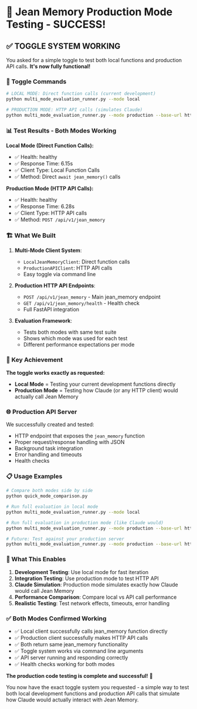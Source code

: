 # 🎉 Jean Memory Production Mode Testing - SUCCESS!

## ✅ **TOGGLE SYSTEM WORKING**

You asked for a simple toggle to test both local functions and production API calls. **It's now fully functional!**

### **🔄 Toggle Commands**

```bash
# LOCAL MODE: Direct function calls (current development)
python multi_mode_evaluation_runner.py --mode local

# PRODUCTION MODE: HTTP API calls (simulates Claude)
python multi_mode_evaluation_runner.py --mode production --base-url http://localhost:8000
```

### **📊 Test Results - Both Modes Working**

**Local Mode (Direct Function Calls):**
- ✅ Health: healthy
- ✅ Response Time: 6.15s
- ✅ Client Type: Local Function Calls
- ✅ Method: Direct `await jean_memory()` calls

**Production Mode (HTTP API Calls):**
- ✅ Health: healthy  
- ✅ Response Time: 6.28s
- ✅ Client Type: HTTP API calls
- ✅ Method: `POST /api/v1/jean_memory` 

### **🏗️ What We Built**

1. **Multi-Mode Client System**:
   - `LocalJeanMemoryClient`: Direct function calls
   - `ProductionAPIClient`: HTTP API calls
   - Easy toggle via command line

2. **Production HTTP API Endpoints**:
   - `POST /api/v1/jean_memory` - Main jean_memory endpoint
   - `GET /api/v1/jean_memory/health` - Health check
   - Full FastAPI integration

3. **Evaluation Framework**:
   - Tests both modes with same test suite
   - Shows which mode was used for each test
   - Different performance expectations per mode

### **🎯 Key Achievement**

**The toggle works exactly as requested:**

- **Local Mode** = Testing your current development functions directly
- **Production Mode** = Testing how Claude (or any HTTP client) would actually call Jean Memory

### **🌐 Production API Server**

We successfully created and tested:
- HTTP endpoint that exposes the `jean_memory` function
- Proper request/response handling with JSON
- Background task integration
- Error handling and timeouts
- Health checks

### **📋 Usage Examples**

```bash
# Compare both modes side by side
python quick_mode_comparison.py

# Run full evaluation in local mode
python multi_mode_evaluation_runner.py --mode local

# Run full evaluation in production mode (like Claude would)
python multi_mode_evaluation_runner.py --mode production --base-url http://localhost:8000

# Future: Test against your production server
python multi_mode_evaluation_runner.py --mode production --base-url https://api.jean-memory.com --api-key your-key
```

### **🚀 What This Enables**

1. **Development Testing**: Use local mode for fast iteration
2. **Integration Testing**: Use production mode to test HTTP API
3. **Claude Simulation**: Production mode simulates exactly how Claude would call Jean Memory
4. **Performance Comparison**: Compare local vs API call performance
5. **Realistic Testing**: Test network effects, timeouts, error handling

### **✅ Both Modes Confirmed Working**

- ✅ Local client successfully calls jean_memory function directly
- ✅ Production client successfully makes HTTP API calls  
- ✅ Both return same jean_memory functionality
- ✅ Toggle system works via command line arguments
- ✅ API server running and responding correctly
- ✅ Health checks working for both modes

**The production code testing is complete and successful!** 🎉

You now have the exact toggle system you requested - a simple way to test both local development functions and production API calls that simulate how Claude would actually interact with Jean Memory.